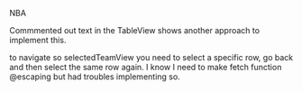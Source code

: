 NBA

Commmented out text in the TableView shows another approach to implement this.

to navigate so selectedTeamView you need to select a specific row, go back and then select the same row again. I know I need to make fetch function @escaping but had troubles implementing so.

